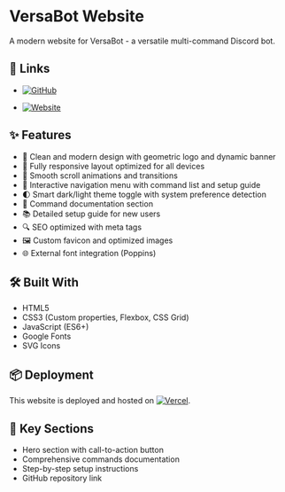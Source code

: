 # VersaBot Website

A modern website for VersaBot - a versatile multi-command Discord bot.

## 🔗 Links
- [![GitHub](https://img.shields.io/badge/GitHub-Bot%20Source-181717?style=for-the-badge&logo=github&logoColor=white)](https://github.com/Scemworks/VersaBot)


- [![Website](https://img.shields.io/badge/Website-Visit%20Site-5865F2?style=for-the-badge&logo=vercel&logoColor=white)](https://versabot-tau.vercel.app/)


## ✨ Features
- 🎨 Clean and modern design with geometric logo and dynamic banner
- 📱 Fully responsive layout optimized for all devices
- 🔄 Smooth scroll animations and transitions
- 🧭 Interactive navigation menu with command list and setup guide
- 🌓 Smart dark/light theme toggle with system preference detection
- 🎯 Command documentation section
- 📚 Detailed setup guide for new users
- 🔍 SEO optimized with meta tags
- 🖼️ Custom favicon and optimized images
- 🌐 External font integration (Poppins)

## 🛠️ Built With
- HTML5
- CSS3 (Custom properties, Flexbox, CSS Grid)
- JavaScript (ES6+)
- Google Fonts
- SVG Icons

## 📦 Deployment
This website is deployed and hosted on [![Vercel](https://img.shields.io/badge/Vercel-000000?style=for-the-badge&logo=vercel&logoColor=white)][vercel].

[vercel]: https://vercel.com

## 🎯 Key Sections
- Hero section with call-to-action button
- Comprehensive commands documentation
- Step-by-step setup instructions
- GitHub repository link